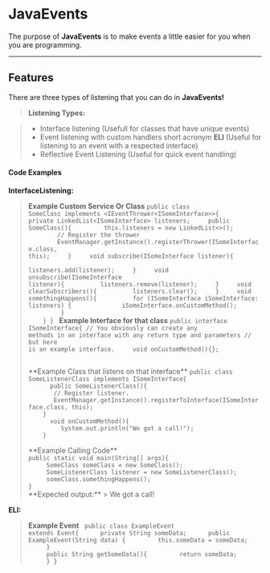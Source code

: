 JavaEvents
===================


The purpose of  **JavaEvents** is to make events a little easier for you when you are programming.

----------


Features
-------------

There are three types of listening that you can do in **JavaEvents!**

> **Listening Types:**

> - Interface listening (Usefull for classes that have unique events)
> - Event listening with custom handlers short acronym <strong>ELI</strong> (Useful for listening to an event with a respected interface)
> - Reflective Event Listening (Useful for quick event handling)

#### <i class="icon-code"></i> Code Examples
**InterfaceListening:**

> **Example Custom Service Or Class**
> <code>public class SomeClass implements &lt;IEventThrower&lt;ISomeInterface>>{
>  &nbsp;&nbsp;&nbsp; private LinkedList&lt;ISomeInterface> listeners;
>	&nbsp;&nbsp;&nbsp;&nbsp;public SomeClass(){
> &nbsp;&nbsp;&nbsp;&nbsp;&nbsp;&nbsp;&nbsp;&nbsp;this.listeners = new LinkedList<>();
> &nbsp;&nbsp;&nbsp;&nbsp;&nbsp;&nbsp;&nbsp;&nbsp;// Register the thrower
>&nbsp;&nbsp;&nbsp;&nbsp;&nbsp;&nbsp;&nbsp;&nbsp;EventManager.getInstance().registerThrower(ISomeInterface.class, this);
> &nbsp;&nbsp;&nbsp;&nbsp;}
> &nbsp;&nbsp;&nbsp;&nbsp;void subscribe(ISomeInterface listener){
> &nbsp;&nbsp;&nbsp;&nbsp;&nbsp;&nbsp;&nbsp;&nbsp; listeners.add(listener);
> &nbsp;&nbsp;&nbsp;&nbsp;}
> &nbsp;&nbsp;&nbsp;&nbsp;void unsubscribe(ISomeInterface listener){
> &nbsp;&nbsp;&nbsp;&nbsp;&nbsp;&nbsp;&nbsp;&nbsp; listeners.remove(listener);
> &nbsp;&nbsp;&nbsp;&nbsp;}
>  &nbsp;&nbsp;&nbsp;&nbsp;void clearSubscribers(){
> &nbsp;&nbsp;&nbsp;&nbsp;&nbsp;&nbsp;&nbsp;&nbsp; listeners.clear();
> &nbsp;&nbsp;&nbsp;&nbsp;}
>  &nbsp;&nbsp;&nbsp;&nbsp;void somethingHappens(){
> &nbsp;&nbsp;&nbsp;&nbsp;&nbsp;&nbsp;&nbsp;&nbsp; for (ISomeInterface iSomeInterface: listeners) {
> &nbsp;&nbsp;&nbsp;&nbsp;&nbsp;&nbsp;&nbsp;&nbsp;&nbsp;&nbsp;&nbsp;&nbsp;&nbsp;iSomeInterface.onCustomMethod();
> &nbsp;&nbsp;&nbsp;&nbsp;&nbsp;&nbsp;&nbsp;&nbsp;&nbsp;}
> &nbsp;&nbsp;&nbsp;&nbsp;}
>  }
>  </code>
> **Example Interface for that class**
> <code>public interface ISomeInterface{
> // You obviously can create any methods in an interface with any return type and parameters
> // but here is an example interface.
>	&nbsp;&nbsp;&nbsp;&nbsp;void onCustomMethod(){};
>  
> </code>
> **Example Class that listens on that interface**
> <code>public class SomeListenerClass implements ISomeInterface{
>	&nbsp;&nbsp;&nbsp;&nbsp;public SomeListenerClass(){
>&nbsp;&nbsp;&nbsp;&nbsp;&nbsp;&nbsp;&nbsp;// Register listener.
> &nbsp;&nbsp;&nbsp;&nbsp;&nbsp;&nbsp;&nbsp;EventManager.getInstance().registerToInterface(ISomeInterface.class, this);
> &nbsp;&nbsp;&nbsp;&nbsp;}
>	&nbsp;&nbsp;&nbsp;&nbsp;void onCustomMethod(){
>&nbsp;&nbsp;&nbsp;&nbsp;&nbsp;&nbsp;&nbsp;&nbsp; System.out.println("We got a call!");
> &nbsp;&nbsp;&nbsp;&nbsp;}
>  
> </code>
> </code>
> **Example Calling Code**
> <code>
> public static void main(String[] args){
>  &nbsp;&nbsp;&nbsp;&nbsp;SomeClass someClass = new SomeClass();
>  &nbsp;&nbsp;&nbsp;&nbsp;SomeListenerClass listener = new SomeListenerClass();
>  &nbsp;&nbsp;&nbsp;&nbsp;someClass.somethingHappens();
> }
> </code>
> **Expected output:**
> > <i class="icon-terminal"></i>We got a call!

**ELI:**

> **Example Event**
> <code>
> public class ExampleEvent extends Event{
> &nbsp;&nbsp;&nbsp;&nbsp;	private String someData;
> &nbsp;&nbsp;&nbsp;&nbsp;	public ExampleEvent(String data) {
> &nbsp;&nbsp;&nbsp;&nbsp;&nbsp;&nbsp;&nbsp;&nbsp;this.someData = someData;
> &nbsp;&nbsp;&nbsp;&nbsp;&nbsp;}
> &nbsp;&nbsp;&nbsp;&nbsp; public String getSomeData(){
> &nbsp;&nbsp;&nbsp;&nbsp;&nbsp;&nbsp;&nbsp;&nbsp;return someData;
> &nbsp;&nbsp;&nbsp;&nbsp;&nbsp;}
> }
> </code>
